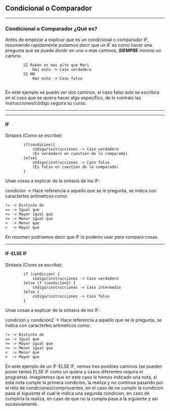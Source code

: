 ## Condicional o Comparador
---
### Condicional o Comparador ¿Qué es?
Antes de empezar a explicar que es un condicional o comparador IF, resumiendo rapidamente podemos decir que un IF es como hacer una pregunta que se puede dividir en uno o mas caminos, *__SIEMPRE__* minimo un camino.

```
		SI Rubén es mas alto que Mari
			Haz esto -> Caso verdadero
		SI NO
			Haz esto -> Caso falso
			
```

En este ejemplo se puedn ver dos caminos, el caso falso solo se escribira en el caso que se quiera hacer algo especifico, de lo contraio las instrucciones/código seguira su curso.

---
---

#### IF 
Sintaxis (Como se escribe):
```
		if(condicion){
			código/instrucciones -> Caso verdadero
			(Es verdadero en cuestion de lo comparado)
		}else{
			código/instrucciones -> Caso falso 
			(Es falso en cuestion de lo comparado)
		}
```

Unas cosas a explicar de la sintaxis de los IF:

condicion -> Hace referencia a aquello que se le pregunta, se indica con caractertes aritmeticos como:

```
!= -> Distinto de
== -> Igual que
>= -> Mayor igual que
<= -> Menor igual que
<  -> Menor que
>  -> Mayor que
```

En resumen podriamos decir que IF lo podemo usar para compara cosas.

---

#### IF-ELSE IF 
Sintaxis (Como se escribe):
```
		if (condicion) {
			código/instrucciones -> Caso verdadero
		}else if (condicion2) {
			código/instrucciones -> Caso intermedio
		}else {
			código/instrucciones -> Caso falso
		}
```

Unas cosas a explicar de la sintaxis de los IF:

condicion y condicion2 -> Hace referencia a aquello que se le pregunta, se indica con caractertes aritmeticos como:

```
!= -> Distinto de
== -> Igual que
>= -> Mayor igual que
<= -> Menor igual que
<  -> Menor que
>  -> Mayor que
```

En este ejemplo de un IF-ELSE IF, vemos tres posibles caminos (se pueden poner tantos ELSE IF como un quiera y casos diferentes requira el programa).  Imaginemos que en este caso le hemos indicado una nota, si esta nota cumple la primera condicion, la realiza y no continua pasando por el reto de condiciones/comprovantes, en el caso de no cumplir la condicion pasa al siguiente el cual le indica una segunda condicion, en caso de cumplirla la realiza, en caso de que no la cumpla pasa a la siguiente y asi sucesivamente.








